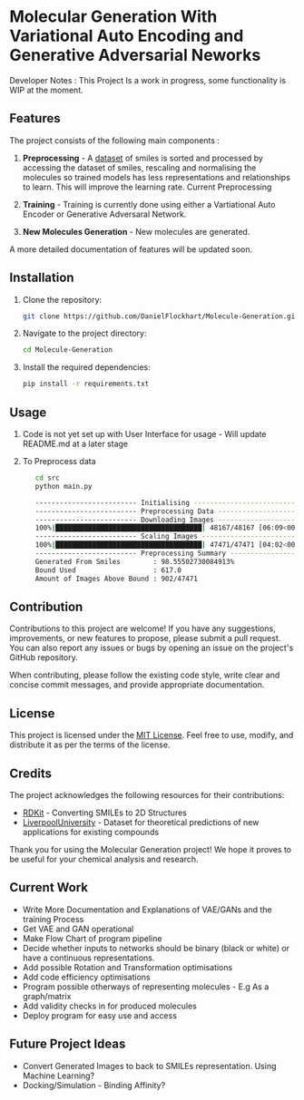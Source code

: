 # Molecular Generation With Variational Auto Encoding and Generative Adversarial Neworks
Developer Notes : This Project Is a work in progress, some functionality is WIP at the moment.

## Features

The project consists of the following main components :
1. **Preprocessing** - A [dataset](https://www.nature.com/articles/s41597-022-01142-7) of smiles is sorted and processed by accessing the dataset of smiles, rescaling and normalising the molecules so trained models has less representations and relationships to learn. This will improve the learning rate. Current Preprocessing

2. **Training** - Training is currently done using either a Vartiational Auto Encoder or Generative Adversaral Network.

3. **New Molecules Generation** - New molecules are generated.

A more detailed documentation of features will be updated soon.
## Installation

1. Clone the repository:

   ```bash
   git clone https://github.com/DanielFlockhart/Molecule-Generation.git
   ```

2. Navigate to the project directory:

   ```bash
   cd Molecule-Generation
   ```

3. Install the required dependencies:

   ```bash
   pip install -r requirements.txt
   ```

## Usage
1. Code is not yet set up with User Interface for usage - Will update README.md at a later stage

2. To Preprocess data
   ```bash
      cd src
      python main.py

      ------------------------- Initialising -------------------------
      ------------------------- Preprocessing Data -------------------------
      ------------------------- Downloading Images -------------------------
      100%|████████████████████████████████████| 48167/48167 [06:09<00:00, 130.33it/s]
      ------------------------- Scaling Images -------------------------
      100%|████████████████████████████████████| 47471/47471 [04:02<00:00, 195.92it/s]
      ------------------------- Preprocessing Summary -------------------------
      Generated From Smiles        : 98.55502730084913%
      Bound Used                   : 617.0
      Amount of Images Above Bound : 902/47471

      ```



## Contribution

Contributions to this project are welcome! If you have any suggestions, improvements, or new features to propose, please submit a pull request. You can also report any issues or bugs by opening an issue on the project's GitHub repository.

When contributing, please follow the existing code style, write clear and concise commit messages, and provide appropriate documentation.

## License

This project is licensed under the [MIT License](LICENSE). Feel free to use, modify, and distribute it as per the terms of the license.

## Credits

The project acknowledges the following resources for their contributions:

- [RDKit](https://www.rdkit.org/) - Converting SMILEs to 2D Structures
- [LiverpoolUniversity](https://www.nature.com/articles/s41597-022-01142-7) - Dataset for theoretical predictions of new applications for existing compounds

Thank you for using the Molecular Generation project! We hope it proves to be useful for your chemical analysis and research.

## Current Work
- Write More Documentation and Explanations of VAE/GANs and the training Process
- Get VAE and GAN operational
- Make Flow Chart of program pipeline
- Decide whether inputs to networks should be binary (black or white) or have a continuous representations.
- Add possible Rotation and Transformation optimisations
- Add code efficiency optimisations
- Program possible otherways of representing molecules - E.g As a graph/matrix
- Add validity checks in for produced molecules
- Deploy program for easy use and access

## Future Project Ideas
- Convert Generated Images to back to SMILEs representation. Using Machine Learning?
- Docking/Simulation - Binding Affinity?
